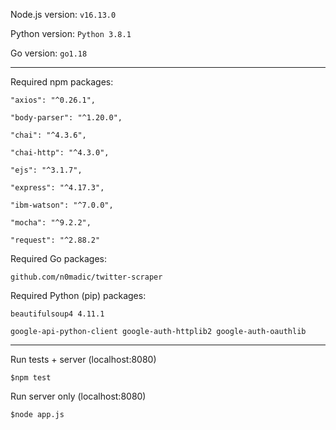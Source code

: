 Node.js version: `v16.13.0`

Python version: `Python 3.8.1`

Go version: `go1.18`

---------------------

Required npm packages:

  `"axios": "^0.26.1",`

  `"body-parser": "^1.20.0",`

  `"chai": "^4.3.6",`

  `"chai-http": "^4.3.0",`

  `"ejs": "^3.1.7",`

  `"express": "^4.17.3",`

  `"ibm-watson": "^7.0.0",`

  `"mocha": "^9.2.2",`

  `"request": "^2.88.2"`

Required Go packages:

`github.com/n0madic/twitter-scraper`

Required Python (pip) packages:

`beautifulsoup4 4.11.1`

`google-api-python-client google-auth-httplib2 google-auth-oauthlib`

------------------------

Run tests + server (localhost:8080)

`$npm test`

Run server only (localhost:8080)

`$node app.js`



